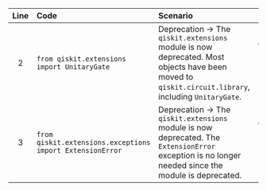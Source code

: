 | Line | Code | Scenario | Reference | Artifact | Refactoring |
| :--: | :--- | :------- | :-------: | :------- | :---------- |
| 2 | `from qiskit.extensions import UnitaryGate` | Deprecation -> The `qiskit.extensions` module is now deprecated. Most objects have been moved to `qiskit.circuit.library`, including `UnitaryGate`. | qrn_notax_ddbb--8fa78c41-fe65-4855-a211-6812b683b158 | qiskit.extensions | `from qiskit.circuit.library import UnitaryGate` |
| 3 | `from qiskit.extensions.exceptions import ExtensionError` | Deprecation -> The `qiskit.extensions` module is now deprecated. The `ExtensionError` exception is no longer needed since the module is deprecated. | qrn_notax_ddbb--8fa78c41-fe65-4855-a211-6812b683b158 | qiskit.extensions.exceptions | |